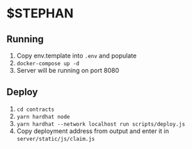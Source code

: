 # $STEPHAN

## Running
1. Copy env.template into `.env` and populate
2. `docker-compose up -d`
3. Server will be running on port 8080

## Deploy
1. `cd contracts`
2. `yarn hardhat node`
3. `yarn hardhat --network localhost run scripts/deploy.js`
4. Copy deployment address from output and enter it in `server/static/js/claim.js`
